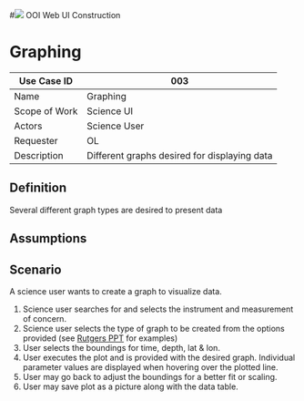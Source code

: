 #![](http://www.rpsgroup.com/images/2012-specific/RPSlogo.aspx) OOI Web UI Construction 
# Graphing

| Use Case ID | 003 |
| --- | --- |
| Name | Graphing |
| Scope of Work | Science UI |
| Actors | Science User |
| Requester | OL |
| Description | Different graphs desired for displaying data |

## Definition
Several different graph types are desired to present data

## Assumptions

## Scenario
A science user wants to create a graph to visualize data.
1. Science user searches for and selects the instrument and measurement of concern.
2. Science user selects the type of graph to be created from the options provided (see [Rutgers PPT](https://github.com/asascience-open/ooi-ui-docs/blob/use-cases/ReferenceDocuments/ocean_gui_visualizations.pptx) for examples)
3. User selects the boundings for time, depth, lat & lon.
4. User executes the plot and is provided with the desired graph. Individual parameter values are displayed when hovering over the plotted line.
5. User may go back to adjust the boundings for a better fit or scaling.
6. User may save plot as a picture along with the data table.




